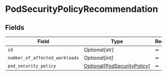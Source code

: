 # PodSecurityPolicyRecommendation


## Fields

| Field                                                                   | Type                                                                    | Required                                                                | Description                                                             |
| ----------------------------------------------------------------------- | ----------------------------------------------------------------------- | ----------------------------------------------------------------------- | ----------------------------------------------------------------------- |
| `id`                                                                    | *Optional[str]*                                                         | :heavy_minus_sign:                                                      | N/A                                                                     |
| `number_of_affected_workloads`                                          | *Optional[int]*                                                         | :heavy_minus_sign:                                                      | N/A                                                                     |
| `pod_security_policy`                                                   | [Optional[PodSecurityPolicy]](../../models/shared/podsecuritypolicy.md) | :heavy_minus_sign:                                                      | N/A                                                                     |